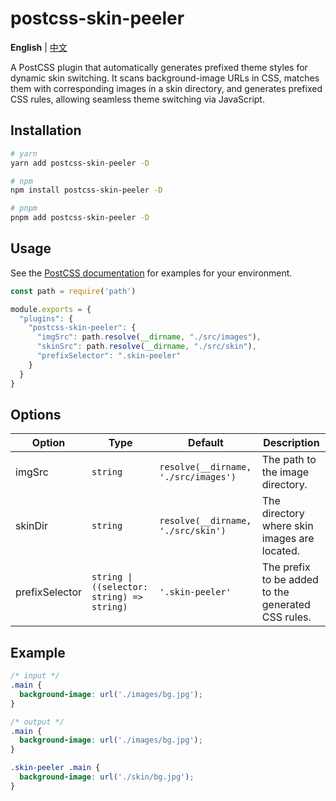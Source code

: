 # postcss-skin-peeler

**English** | [中文](./README.zh_CN.md)

A PostCSS plugin that automatically generates prefixed theme styles for dynamic skin switching. It scans background-image URLs in CSS, matches them with corresponding images in a skin directory, and generates prefixed CSS rules, allowing seamless theme switching via JavaScript.

## Installation

```bash
# yarn
yarn add postcss-skin-peeler -D

# npm
npm install postcss-skin-peeler -D

# pnpm
pnpm add postcss-skin-peeler -D
```

## Usage

See the [PostCSS documentation](https://github.com/postcss/postcss#usage) for examples for your environment.

```js
const path = require('path')

module.exports = {
  "plugins": {
    "postcss-skin-peeler": {
      "imgSrc": path.resolve(__dirname, "./src/images"),
      "skinSrc": path.resolve(__dirname, "./src/skin"),
      "prefixSelector": ".skin-peeler"
    }
  }
}
```

## Options

| Option    | Type     | Default | Description                                                                     |
| --------- | -------- | ------- | ----------------------------------------------------------------                |
| imgSrc    | `string`   |    `resolve(__dirname, './src/images')`     | The path to the image directory.                                                 |
| skinDir   | `string`   |     `resolve(__dirname, './src/skin')`    | The directory where skin images are located.                                     |
| prefixSelector    | `string \| ((selector: string) => string)`   |     `'.skin-peeler'`    | The prefix to be added to the generated CSS rules.                               |

## Example

```css
/* input */
.main {
  background-image: url('./images/bg.jpg');
}

/* output */
.main {
  background-image: url('./images/bg.jpg');
}

.skin-peeler .main {
  background-image: url('./skin/bg.jpg');
}
```
